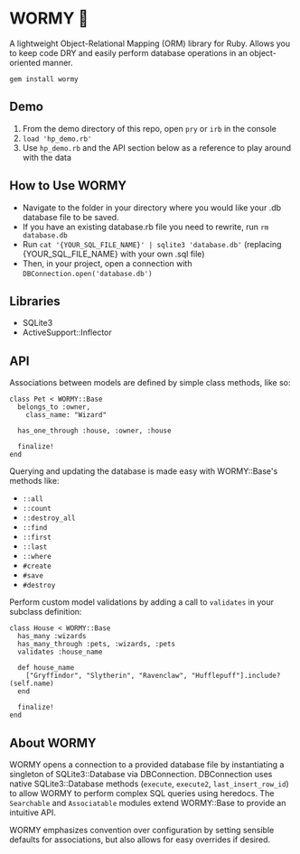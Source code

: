 # WORMY 🐛
A lightweight Object-Relational Mapping (ORM) library for Ruby. Allows you to keep code DRY and easily perform database operations in an object-oriented manner.

```
gem install wormy
```

## Demo
1. From the demo directory of this repo, open `pry` or `irb` in the console
2. `load 'hp_demo.rb'`
3. Use `hp_demo.rb` and the API section below as a reference to play around with the data

## How to Use WORMY
* Navigate to the folder in your directory where you would like your .db database file to be saved.
* If you have an existing database.rb file you need to rewrite, run `rm database.db`
* Run `cat '{YOUR_SQL_FILE_NAME}' | sqlite3 'database.db'` (replacing {YOUR_SQL_FILE_NAME} with your own .sql file)
* Then, in your project, open a connection with `DBConnection.open('database.db')`

## Libraries
* SQLite3
* ActiveSupport::Inflector

## API
Associations between models are defined by simple class methods, like so:
```
class Pet < WORMY::Base
  belongs_to :owner,
    class_name: "Wizard"

  has_one_through :house, :owner, :house

  finalize!
end
```

Querying and updating the database is made easy with WORMY::Base's methods like:
* `::all`
* `::count`
* `::destroy_all`
* `::find`
* `::first`
* `::last`
* `::where`
* `#create`
* `#save`
* `#destroy`

Perform custom model validations by adding a call to `validates` in your subclass definition:
```
class House < WORMY::Base
  has_many :wizards
  has_many_through :pets, :wizards, :pets
  validates :house_name

  def house_name
    ["Gryffindor", "Slytherin", "Ravenclaw", "Hufflepuff"].include?(self.name)
  end

  finalize!
end
```


## About WORMY
WORMY opens a connection to a provided database file by instantiating a singleton of SQLite3::Database via DBConnection. DBConnection uses native SQLite3::Database methods (`execute`, `execute2`, `last_insert_row_id`) to allow WORMY to perform complex SQL queries using heredocs. The `Searchable` and `Associatable` modules extend WORMY::Base to provide an intuitive API.

WORMY emphasizes convention over configuration by setting sensible defaults for associations, but also allows for easy overrides if desired.
